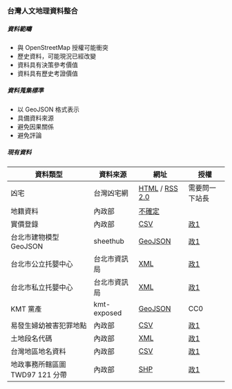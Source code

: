 ### 台灣人文地理資料整合

##### 資料範疇
* 與 OpenStreetMap 授權可能衝突
* 歷史資料，可能現況已經改變
* 資料具有決策參考價值
* 資料具有歷史考證價值

##### 資料蒐集標準
* 以 GeoJSON 格式表示
* 具備資料來源
* 避免因果關係
* 避免評論

##### 現有資料
資料類型 | 資料來源 | 網址 | 授權
---- | ---- | ---- | ----
凶宅 | 台灣凶宅網 | [HTML](http://unluckyhouse.com/showthread.php?t=7281) / [RSS 2.0](http://unluckyhouse.com/external.php) | 需要問一下站長
地籍資料 | 內政部 | [不確定](http://easymap.land.moi.gov.tw/R02/Index) |
實價登錄 | 內政部 | [CSV](http://plvr.land.moi.gov.tw/DownloadOpenData) | [政1](http://data.gov.tw/?q=principle)
台北市建物模型 GeoJSON | sheethub | [GeoJSON](https://github.com/sheethub/tpe3d/tree/master/geojsons) | [政1](http://data.gov.tw/?q=principle)
台北市公立托嬰中心 | 台北市資訊局 | [XML](http://data.taipei/opendata/datalist/datasetMeta?oid=01ac5a1d-dfc3-44c7-84a7-6d76bcb2879b) | [政1](http://data.gov.tw/?q=principle)
台北市私立托嬰中心 | 台北市資訊局 | [XML](http://data.taipei/opendata/datalist/datasetMeta?oid=081df75e-85c7-464c-b125-546920911c5c) | [政1](http://data.gov.tw/?q=principle)
KMT 黨產 | kmt-exposed | [GeoJSON](https://github.com/kmt-exposed/kmt-exposed.github.io/tree/master/data) | CC0
易發生婦幼被害犯罪地點 | 內政部 | [CSV](http://data.moi.gov.tw/MoiOD/Data/DataDetail.aspx?oid=DBB18796-8A89-4917-B4AB-D0AF26FAFEDC) | [政1](http://data.gov.tw/?q=principle)
土地段名代碼 | 內政部 | [XML](http://data.moi.gov.tw/MoiOD/Data/DataDetail.aspx?oid=151BCC68-3185-4D80-A3DE-88F2F647B445) | [政1](http://data.gov.tw/?q=principle)
台灣地區地名資料| 內政部 | [CSV](http://data.moi.gov.tw/MoiOD/Data/DataDetail.aspx?oid=72BA3432-7B07-4FF4-86AA-FD9213006920) | [政1](http://data.gov.tw/?q=principle)
地政事務所轄區圖 TWD97 121 分帶 | 內政部 | [SHP](http://data.moi.gov.tw/MoiOD/Data/DataDetail.aspx?oid=45B8A9CF-A2D0-4EC2-9168-BF96CD3C5CEB) | [政1](http://data.gov.tw/?q=principle)

